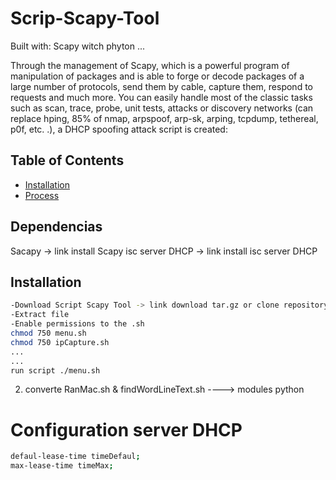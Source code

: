# Scrip-Scapy-Tool

Built with:
Scapy witch phyton ...

Through the management of Scapy, which is a powerful program of manipulation of packages and is able to forge or decode packages of a large number of protocols, send them by cable, capture them, respond to requests and much more. You can easily handle most of the classic tasks such as scan, trace, probe, unit tests, attacks or discovery networks (can replace hping, 85% of nmap, arpspoof, arp-sk, arping, tcpdump, tethereal, p0f, etc. .), a DHCP spoofing attack script is created:

## Table of Contents

- [Installation](#installation)
- [Process](#process)

## Dependencias

Sacapy  -> link install Scapy
isc server DHCP -> link install isc server DHCP

## Installation
```sh
-Download Script Scapy Tool -> link download tar.gz or clone repository
-Extract file
-Enable permissions to the .sh
chmod 750 menu.sh
chmod 750 ipCapture.sh
...
...
run script ./menu.sh
```

2) converte RanMac.sh & findWordLineText.sh ----> modules python 

# Configuration server DHCP
```sh
defaul-lease-time timeDefaul;
max-lease-time timeMax;
```
